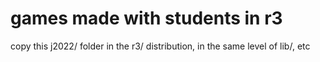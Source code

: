 # games made with students in r3

copy this j2022/ folder in the r3/ distribution, in the same level of lib/, etc




